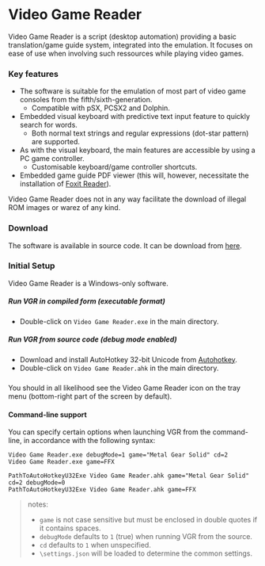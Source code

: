 # Video Game Reader

Video Game Reader is a script (desktop automation) providing a basic translation/game guide system, integrated into the emulation. It focuses on ease of use when involving such ressources while playing video games.


### Key features

* The software is suitable for the emulation of most part of video game consoles from the fifth/sixth-generation.
  - Compatible with pSX, PCSX2 and Dolphin.
* Embedded visual keyboard with predictive text input feature to quickly search for words.
  - Both normal text strings and regular expressions (dot-star pattern) are supported.
* As with the visual keyboard, the main features are accessible by using a PC game controller.
  - Customisable keyboard/game controller shortcuts.
* Embedded game guide PDF viewer (this will, however, necessitate the installation of [Foxit Reader](https://www.foxitsoftware.com/pdf-reader/)).

Video Game Reader does not in any way facilitate the download of illegal ROM images or warez of any kind.


### Download

The software is available in source code. It can be download from [here](https://github.com/A-AhkUser/VideoGameReader/releases).

### Initial Setup

Video Game Reader is a Windows-only software.

##### Run VGR in compiled form (executable format)
- Double-click on `Video Game Reader.exe` in the main directory.
##### Run VGR from source code (debug mode enabled)
- Download and install AutoHotkey 32-bit Unicode from [Autohotkey](http://autohotkey.com/download/).
- Double-click on `Video Game Reader.ahk` in the main directory.
#####

You should in all likelihood see the Video Game Reader icon on the tray menu (bottom-right part of the screen by default).

#### Command-line support

You can specify certain options when launching VGR from the command-line, in accordance with the following syntax:

```
Video Game Reader.exe debugMode=1 game="Metal Gear Solid" cd=2
Video Game Reader.exe game=FFX
```
```
PathToAutoHotkeyU32Exe Video Game Reader.ahk game="Metal Gear Solid" cd=2 debugMode=0
PathToAutoHotkeyU32Exe Video Game Reader.ahk game=FFX
```

> notes:</br>
> * `game` is not case sensitive but must be enclosed in double quotes if it contains spaces.
> * `debugMode` defaults to `1` (true) when running VGR from the source.
> * `cd` defaults to `1` when unspecified.
> * `\settings.json` will be loaded to determine the common settings.
